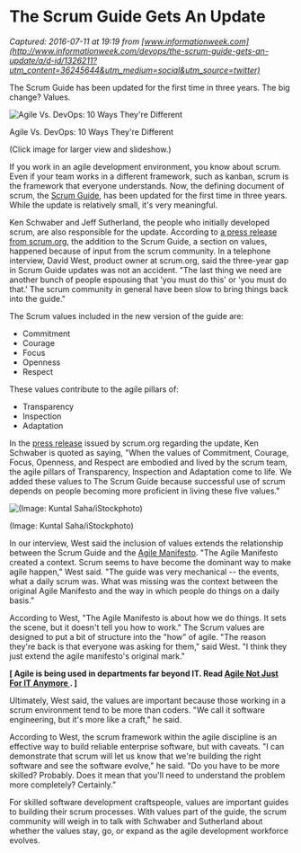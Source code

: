 # The Scrum Guide Gets An Update

_Captured: 2016-07-11 at 19:19 from [www.informationweek.com](http://www.informationweek.com/devops/the-scrum-guide-gets-an-update/a/d-id/1326211?utm_content=36245644&utm_medium=social&utm_source=twitter)_


The Scrum Guide has been updated for the first time in three years. The big change? Values.

![Agile Vs. DevOps: 10 Ways They're Different](http://img.deusm.com/informationweek/2016/06/1326121/Image_1.jpg)  

Agile Vs. DevOps: 10 Ways They're Different

(Click image for larger view and slideshow.)

If you work in an agile development environment, you know about scrum. Even if your team works in a different framework, such as kanban, scrum is the framework that everyone understands. Now, the defining document of scrum, the [Scrum Guide](http://www.scrumguides.org/scrum-guide.html), has been updated for the first time in three years. While the update is relatively small, it's very meaningful.

Ken Schwaber and Jeff Sutherland, the people who initially developed scrum, are also responsible for the update. According to [a press release from scrum.org](http://www.businesswire.com/news/home/20160706005202/en/Scrum-Co-Creators-Unveil-Version-Scrum-Guide), the addition to the Scrum Guide, a section on values, happened because of input from the scrum community. In a telephone interview, David West, product owner at scrum.org, said the three-year gap in Scrum Guide updates was not an accident. "The last thing we need are another bunch of people espousing that 'you must do this' or 'you must do that.' The scrum community in general have been slow to bring things back into the guide."

The Scrum values included in the new version of the guide are:

  * Commitment
  * Courage
  * Focus
  * Openness
  * Respect

These values contribute to the agile pillars of:

  * Transparency
  * Inspection
  * Adaptation

In the [press release](http://www.businesswire.com/news/home/20160706005202/en/Scrum-Co-Creators-Unveil-Version-Scrum-Guide) issued by scrum.org regarding the update, Ken Schwaber is quoted as saying, "When the values of Commitment, Courage, Focus, Openness, and Respect are embodied and lived by the scrum team, the agile pillars of Transparency, Inspection and Adaptation come to life. We added these values to The Scrum Guide because successful use of scrum depends on people becoming more proficient in living these five values."

![\(Image: Kuntal Saha/iStockphoto\)](http://img.deusm.com/informationweek/2016/07/1326211/SCRUM_iStock_000068418555.jpg)

(Image: Kuntal Saha/iStockphoto)

In our interview, West said the inclusion of values extends the relationship between the Scrum Guide and the [Agile Manifesto](http://www.agilemanifesto.org). "The Agile Manifesto created a context. Scrum seems to have become the dominant way to make agile happen," West said. "The guide was very mechanical -- the events, what a daily scrum was. What was missing was the context between the original Agile Manifesto and the way in which people do things on a daily basis."

According to West, "The Agile Manifesto is about how we do things. It sets the scene, but it doesn't tell you how to work." The Scrum values are designed to put a bit of structure into the "how" of agile. "The reason they're back is that everyone was asking for them," said West. "I think they just extend the agile manifesto's original mark."

**[ Agile is being used in departments far beyond IT. Read [ Agile Not Just For IT Anymore ](http://www.informationweek.com/strategic-cio/executive-insights-and-innovation/agile-not-just-for-it-anymore/a/d-id/1325287?itc=edit_in_body_cross). ]**

Ultimately, West said, the values are important because those working in a scrum environment tend to be more than coders. "We call it software engineering, but it's more like a craft," he said.

According to West, the scrum framework within the agile discipline is an effective way to build reliable enterprise software, but with caveats. "I can demonstrate that scrum will let us know that we're building the right software and see the software evolve," he said. "Do you have to be more skilled? Probably. Does it mean that you'll need to understand the problem more completely? Certainly."

For skilled software development craftspeople, values are important guides to building their scrum processes. With values part of the guide, the scrum community will weigh in to talk with Schwaber and Sutherland about whether the values stay, go, or expand as the agile development workforce evolves.


